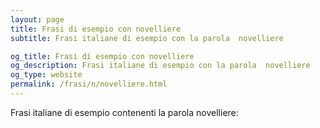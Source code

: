 ```yaml
---
layout: page
title: Frasi di esempio con novelliere 
subtitle: Frasi italiane di esempio con la parola  novelliere

og_title: Frasi di esempio con novelliere 
og_description: Frasi italiane di esempio con la parola  novelliere
og_type: website
permalink: /frasi/n/novelliere.html
---
```


Frasi italiane di esempio contenenti la parola novelliere:


